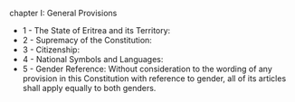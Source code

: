 chapter I: General Provisions

<ul>
			<li>1 - The State of Eritrea and its Territory: <ul>
			</ul></li>			<li>2 - Supremacy of the Constitution: <ul>
			</ul></li>			<li>3 - Citizenship: <ul>
			</ul></li>			<li>4 - National Symbols and Languages: <ul>
			</ul></li>			<li>5 - Gender Reference: Without consideration to the wording of any provision in this Constitution with reference to gender, all of its articles shall apply equally to both genders.<ul>
			</ul></li></ul>